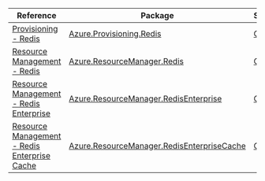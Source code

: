 | Reference | Package | Source |
|---|---|---|
|[Provisioning - Redis](provisioning.redis-readme.md)|[Azure.Provisioning.Redis](https://www.nuget.org/packages/Azure.Provisioning.Redis)|[GitHub](https://github.com/Azure/azure-sdk-for-net/blob/main/sdk/provisioning/Azure.Provisioning.Redis)|
|[Resource Management - Redis](resourcemanager.redis-readme.md)|[Azure.ResourceManager.Redis](https://www.nuget.org/packages/Azure.ResourceManager.Redis)|[GitHub](https://github.com/Azure/azure-sdk-for-net/blob/main/sdk/redis/Azure.ResourceManager.Redis)|
|[Resource Management - Redis Enterprise](resourcemanager.redisenterprise-readme.md)|[Azure.ResourceManager.RedisEnterprise](https://www.nuget.org/packages/Azure.ResourceManager.RedisEnterprise)|[GitHub](https://github.com/Azure/azure-sdk-for-net/blob/main/sdk/redisenterprise/Azure.ResourceManager.RedisEnterprise)|
|[Resource Management - Redis Enterprise Cache](resourcemanager.redisenterprisecache-readme.md)|[Azure.ResourceManager.RedisEnterpriseCache](https://www.nuget.org/packages/Azure.ResourceManager.RedisEnterpriseCache)|[GitHub](https://github.com/Azure/azure-sdk-for-net/blob/main/sdk/redisenterprise/Azure.ResourceManager.RedisEnterpriseCache)|
